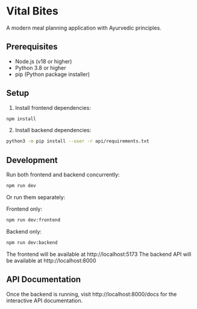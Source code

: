
# Vital Bites

A modern meal planning application with Ayurvedic principles.

## Prerequisites

- Node.js (v18 or higher)
- Python 3.8 or higher
- pip (Python package installer)

## Setup

1. Install frontend dependencies:
```bash
npm install
```

2. Install backend dependencies:
```bash
python3 -m pip install --user -r api/requirements.txt
```

## Development

Run both frontend and backend concurrently:
```bash
npm run dev
```

Or run them separately:

Frontend only:
```bash
npm run dev:frontend
```

Backend only:
```bash
npm run dev:backend
```

The frontend will be available at http://localhost:5173
The backend API will be available at http://localhost:8000

## API Documentation

Once the backend is running, visit http://localhost:8000/docs for the interactive API documentation.

